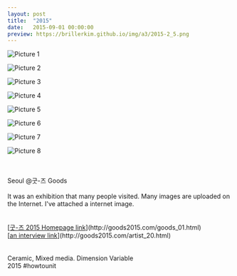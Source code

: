 ```yaml
---
layout: post
title:  "2015"
date:   2015-09-01 00:00:00
preview: https://brillerkim.github.io/img/a3/2015-2_5.png
---
```


![Picture 1](https://brillerkim.github.io/img/a3/2015-2_1.png)

![Picture 2](https://brillerkim.github.io/img/a3/2015-2_2.png)

![Picture 3](https://brillerkim.github.io/img/a3/2015-2_3.png)

![Picture 4](https://brillerkim.github.io/img/a3/2015-2_4.png)

![Picture 5](https://brillerkim.github.io/img/a3/2015-2_5.png)

![Picture 6](https://brillerkim.github.io/img/a3/2015-2_6.png)

![Picture 7](https://brillerkim.github.io/img/a3/2015-2_7.png)

![Picture 8](https://brillerkim.github.io/img/a3/2015-2_8.jpg)

<br>
<br>
Seoul @굿-즈 Goods<br>
<br>
It was an exhibition that many people visited. Many images are uploaded on the Internet. I've attached a internet image. 
<br>
<br>
<br>
[<U>굿-즈 2015 Homepage link</U>](http://goods2015.com/goods_01.html)<br>
[<U>an interview link</U>](http://goods2015.com/artist_20.html)<br>
<br>
<br>
Ceramic, Mixed media. Dimension Variable<br>
2015 #howtounit
<br>
<br>
<br>